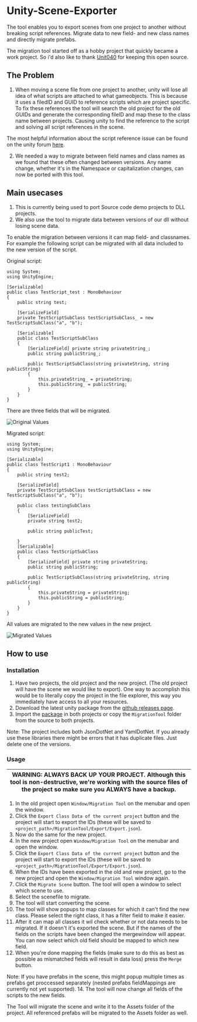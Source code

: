 # Unity-Scene-Exporter

The tool enables you to export scenes from one project to another without breaking script references.
Migrate data to new field- and new class names and directly migrate prefabs.

The migration tool started off as a hobby project that quickly became a work project. So i'd also like to thank [Unit040](https://www.unit040.com) for keeping this open source.

## The Problem

1. When moving a scene file from one project to another, unity will lose all idea of what scripts are attached to what gameobjects. This is because it uses a filedID and GUID to reference scripts which are project specific. To fix these references the tool will search the old project for the old GUIDs and generate the corresponding fileID and map these to the class name between projects. Causing unity to find the reference to the script and solving all script references in the scene.

The most helpful information about the script reference issue can be found on the unity forum [here](https://forum.unity.com/threads/yaml-fileid-hash-function-for-dll-scripts.252075/).


2. We needed a way to migrate between field names and class names as we found that these often changed between versions. Any name change, whether it's in the Namespace or capitalization changes, can now be ported with this tool.

## Main usecases

1. This is currently being used to port Source code demo projects to DLL projects.
2. We also use the tool to migrate data between versions of our dll without losing scene data.

To enable the migration between versions it can map field- and classnames.
For example the following script can be migrated with all data included to the new version of the script.

Original script:

```
using System;
using UnityEngine;

[Serializable]
public class TestScript_test : MonoBehaviour
{
    public string test;
    
    [SerializeField]
    private TestScriptSubClass testScriptSubClass_ = new TestScriptSubClass("a", "b");
    
    [Serializable]
    public class TestScriptSubClass
    {
        [SerializeField] private string privateString_;
        public string publicString_;

        public TestScriptSubClass(string privateString, string publicString)
        {
            this.privateString_ = privateString;
            this.publicString_ = publicString;
        }
    }
}
```

There are three fields that will be migrated.

![Original Values](https://raw.githubusercontent.com/WouterVanmulken/Unity-Scene-Exporter/master/Images/originalValues.png)

Migrated script:

```
using System;
using UnityEngine;

[Serializable]
public class TestScript1 : MonoBehaviour
{
    public string test2;
    
    [SerializeField]
    private TestScriptSubClass testScriptSubClass = new TestScriptSubClass("a", "b");

    public class testingSubClass
    {
        [SerializeField]
        private string test2;

        public string publicTest;

    }
    [Serializable]
    public class TestScriptSubClass
    {
        [SerializeField] private string privateString;
        public string publicString;

        public TestScriptSubClass(string privateString, string publicString)
        {
            this.privateString = privateString;
            this.publicString = publicString;
        }
    }
}
```

All values are migrated to the new values in the new project.

![Migrated Values](https://raw.githubusercontent.com/WouterVanmulken/Unity-Scene-Exporter/master/Images/migratedValues.png)


## How to use

### Installation

1. Have two projects, the old project and the new project. (The old project will have the scene we would like to export). One way to accomplish this would be to literally copy the project in the file explorer, this way you immediately have access to all your resources. 
2. Download the latest unity package from the [github releases page](https://github.com/WouterVanmulken/Unity-Scene-Exporter/releases/).
3. Import the [package](https://github.com/WouterVanmulken/Unity-Scene-Exporter/releases/) in both projects or copy the `MigrationTool` folder from the source to both projects.

Note: The project includes both JsonDotNet and YamlDotNet. If you already use these libraries there might be errors that it has duplicate files. Just delete one of the versions.

### Usage

| WARNING: ALWAYS BACK UP YOUR PROJECT. Although this tool is non-destructive, we're working with the source files of the project so make sure you ALWAYS have a backup. |
| --- |

1. In the old project open `Window/Migration Tool` on the menubar and open the window.
2. Click the `Export Class Data of the current project` button and the project will start to export the IDs (these will be saved to `<project_path>/MigrationTool/Export/Export.json`).
3. Now do the same for the new project.
4. In the new project open `Window/Migration Tool` on the menubar and open the window.
5. Click the `Export Class Data of the current project` button and the project will start to export the IDs (these will be saved to `<project_path>/MigrationTool/Export/Export.json`).
6. When the IDs have been exported in the old and new project, go to the new project and open the `Window/Migration Tool` window again.
7. Click the `Migrate Scene` button. The tool will open a window to select which scene to use.
8. Select the scenefile to migrate.
9. The tool will start converting the scene.
10. The tool will show popups to map classes for which it can't find the new class. Please select the right class, it has a filter field to make it easier.
11. After it can map all classes it wil check whether or not data needs to be migrated. If it doesn't it's exported the scene. But if the names of the fields on the scripts have been changed the mergewindow will appear. You can now select which old field should be mapped to which new field.
12. When you're done mapping the fields (make sure to do this as best as possible as mismatched fields will result in data loss) press the `Merge` button.

Note: If you have prefabs in the scene, this might popup multiple times as prefabs get proccessed separately (nested prefabs fieldMappings are currently not yet supported).
14. The tool will now  change all fields of the scripts to the new fields.

The Tool will migrate the scene and write it to the Assets folder of the project. All referenced prefabs will be migrated to the Assets folder as well.
